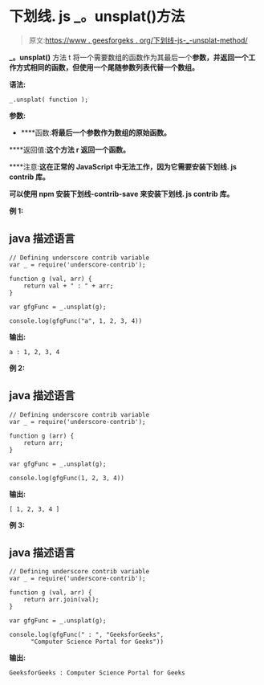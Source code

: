 # 下划线. js _。unsplat()方法

> 原文:[https://www . geesforgeks . org/下划线-js-_-unsplat-method/](https://www.geeksforgeeks.org/underscore-js-_-unsplat-method/)

**_。unsplat()** 方法 t 将一个需要数组的函数作为其最后一个**参数，并返回一个工作方式相同的函数，但使用一个尾随参数列表代替一个数组。**

****语法:****

```
_.unsplat( function );
```

****参数:****

*   ****函数:**将最后一个参数作为数组的原始函数。**

****返回值:**这个方法 r 返回一个函数。**

****注意:**这在正常的 JavaScript 中无法工作，因为它需要安装下划线. js contrib 库。**

**可以使用 **npm 安装下划线-contrib-save 来安装下划线. js contrib 库。****

****例 1:****

## **java 描述语言**

```
// Defining underscore contrib variable
var _ = require('underscore-contrib'); 

function g (val, arr) {
    return val + " : " + arr;
}

var gfgFunc = _.unsplat(g);

console.log(gfgFunc("a", 1, 2, 3, 4))
```

****输出:****

```
a : 1, 2, 3, 4
```

****例 2:****

## **java 描述语言**

```
// Defining underscore contrib variable
var _ = require('underscore-contrib'); 

function g (arr) {
    return arr;
}

var gfgFunc = _.unsplat(g);

console.log(gfgFunc(1, 2, 3, 4))
```

****输出:****

```
[ 1, 2, 3, 4 ]
```

****例 3:****

## **java 描述语言**

```
// Defining underscore contrib variable
var _ = require('underscore-contrib'); 

function g (val, arr) {
    return arr.join(val);
}

var gfgFunc = _.unsplat(g);

console.log(gfgFunc(" : ", "GeeksforGeeks", 
      "Computer Science Portal for Geeks"))
```

****输出:****

```
GeeksforGeeks : Computer Science Portal for Geeks
```